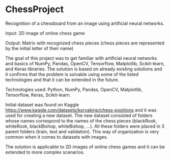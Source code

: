 # ChessProject
Recognition of a chessboard from an image using artificial neural networks.

Input: 2D image of online chess game

Output: Matrix with recognized chess pieces (chess pieces are represented by the initial letter of their name) 

The goal of this project was to get familiar with artificial neural networks and basics of NumPy, Pandas, OpenCV, Tensorflow, Matplotlib, Scikit-learn, and Keras libraries. The solution is based on already existing solutions and it confirms that the problem is solvable using some of the listed technologies and that it can be extended in the future.

Technologies used: Python, NumPy, Pandas, OpenCV, Matplotlib, Tensorflow, Keras, Scikit-learn.

Initial dataset was found on Kaggle https://www.kaggle.com/datasets/koryakinp/chess-positions and it was used for creating a new dataset. The new dataset consisted of folders whose names correspond to the names of the chess pieces (blackRook, whiteRook, blackBishop, whiteBishop, ...). All these folders were placed in 3 parent folders (train, test and validation). This way of organization is very common when it comes to datasets with images.

The solution is applicable to 2D images of online chess games and it can be extended to more complex scenarios.
